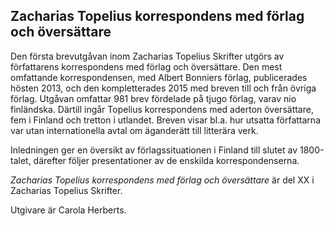 Zacharias Topelius korrespondens med förlag och översättare
-----------------------------------------------------------

Den första brevutgåvan inom Zacharias Topelius Skrifter utgörs av författarens korrespondens med förlag och översättare. Den mest omfattande korrespondensen, med Albert Bonniers förlag, publicerades hösten 2013, och den kompletterades 2015 med breven till och från övriga förlag. Utgåvan omfattar 981 brev fördelade på tjugo förlag, varav nio finländska. Därtill ingår Topelius korrespondens med aderton översättare, fem i Finland och tretton i utlandet. Breven visar bl.a. hur utsatta författarna var utan internationella avtal om äganderätt till litterära verk.

  

Inledningen ger en översikt av förlagssituationen i Finland till slutet av 1800-talet, därefter följer presentationer av de enskilda korrespondenserna.

  

_Zacharias Topelius korrespondens med förlag och översättare_ är del XX i Zacharias Topelius Skrifter.

  

Utgivare är Carola Herberts.